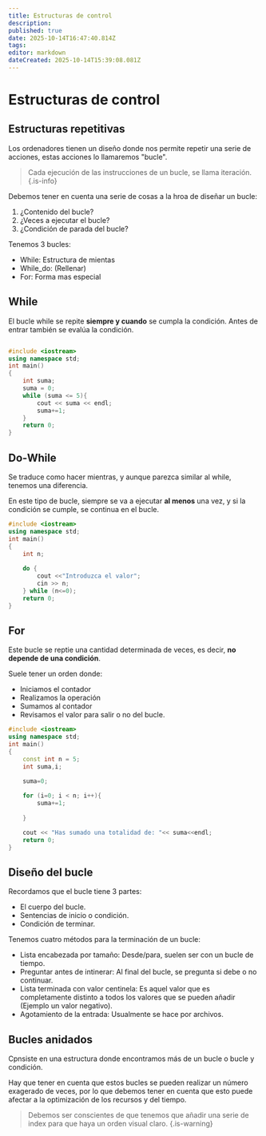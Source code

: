 ```yaml
---
title: Estructuras de control
description: 
published: true
date: 2025-10-14T16:47:40.814Z
tags: 
editor: markdown
dateCreated: 2025-10-14T15:39:08.081Z
---
```


# Estructuras de control
## Estructuras repetitivas
Los ordenadores tienen un diseño donde nos permite repetir una serie de acciones, estas acciones lo llamaremos "bucle". 

> Cada ejecución de las instrucciones de un bucle, se llama iteración.
{.is-info}


Debemos tener en cuenta una serie de cosas a la hroa de diseñar un bucle:
1. ¿Contenido del bucle?
2. ¿Veces a ejecutar el bucle?
3. ¿Condición de parada del bucle?


Tenemos 3 bucles:
- While: Estructura de mientas
- While_do: (Rellenar)
- For: Forma mas especial



## While
El bucle while se repite **siempre y cuando** se cumpla la condición. Antes de entrar también se evalúa la condición.

```C++

#include <iostream>
using namespace std;
int main()
{
    int suma;
    suma = 0;
    while (suma <= 5){
        cout << suma << endl;
        suma+=1;
    }
    return 0;
}
```

## Do-While
Se traduce como hacer mientras, y aunque parezca similar al while, tenemos una diferencia.

En este tipo de bucle, siempre se va a ejecutar **al menos** una vez, y si la condición se cumple, se continua en el bucle. 

```C++
#include <iostream>
using namespace std;
int main()
{
    int n;
    
    do {
    	cout <<"Introduzca el valor";
    	cin >> n;
    } while (n<=0);
    return 0;
}
```

## For
Este bucle se reptie una cantidad determinada de veces, es decir, **no depende de una condición**.

Suele tener un orden donde:
- Iniciamos el contador
- Realizamos la operación
- Sumamos al contador
- Revisamos el valor para salir o no del bucle.


```C++
#include <iostream>
using namespace std;
int main()
{
    const int n = 5;
    int suma,i;
    
    suma=0;

    for (i=0; i < n; i++){
    	suma+=1;
        
    }

    cout << "Has sumado una totalidad de: "<< suma<<endl;
    return 0;
}
```

## Diseño del bucle
Recordamos que el bucle tiene 3 partes:
- El cuerpo del bucle.
- Sentencias de inicio o condición.
- Condición de terminar.

Tenemos cuatro métodos para la terminación de un bucle:
- Lista encabezada por tamaño: Desde/para, suelen ser con un bucle de tiempo.
- Preguntar antes de intinerar: Al final del bucle, se pregunta si debe o no continuar. 
- Lista terminada con valor centinela: Es aquel valor que es completamente distinto a todos los valores que se pueden añadir (Ejemplo un valor negativo).
- Agotamiento de la entrada: Usualmente se hace por archivos.

## Bucles anidados
Cpnsiste en una estructura donde encontramos más de un bucle o bucle y condición.

Hay que tener en cuenta que estos bucles se pueden realizar un número exagerado de veces, por lo que debemos tener en cuenta que esto puede afectar a la optimización de los recursos y del tiempo.

> Debemos ser conscientes de que tenemos que añadir una serie de index para que haya un orden visual claro.
{.is-warning}
